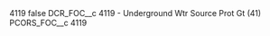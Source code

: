 <?xml version="1.0" encoding="UTF-8"?>
<CustomMetadata xmlns="http://soap.sforce.com/2006/04/metadata" xmlns:xsi="http://www.w3.org/2001/XMLSchema-instance" xmlns:xsd="http://www.w3.org/2001/XMLSchema">
    <label>4119</label>
    <protected>false</protected>
    <values>
        <field>DCR_FOC__c</field>
        <value xsi:type="xsd:string">4119 - Underground Wtr Source Prot Gt (41)</value>
    </values>
    <values>
        <field>PCORS_FOC__c</field>
        <value xsi:type="xsd:string">4119</value>
    </values>
</CustomMetadata>
